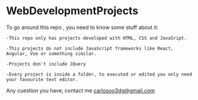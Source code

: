 # WebDevelopmentProjects
To go around this repo , you need to know some stuff about it:

    -This repo only has projects developed with HTML, CSS and JavaSript.

    -This projects do not include JavaScript frameworks like React, Angular, Vue or something similar.

    -Projects don't include JQuery

    -Every project is inside a folder, to executed or edited you only need your favourite text editor.

Any cuestion you have, contact me carlosoo3dg@gmail.com 


